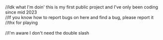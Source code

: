 //Idk what I'm doin' this is my first public project and I've only been coding since mid 2023
<br>
//If you know how to report bugs on here and find a bug, please report it
<br>
//thx for playing
<br>
<br>
//I'm aware I don't need the double slash
